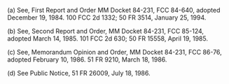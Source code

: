 (a) See, First Report and Order MM Docket 84-231, FCC 84-640, adopted December 19, 1984. 100 FCC 2d 1332; 50 FR 3514, January 25, 1994.

(b) See, Second Report and Order, MM Docket 84-231, FCC 85-124, adopted March 14, 1985. 101 FCC 2d 630; 50 FR 15558, April 19, 1985.

(c) See, Memorandum Opinion and Order, MM Docket 84-231, FCC 86-76, adopted February 10, 1986. 51 FR 9210, March 18, 1986.

(d) See Public Notice, 51 FR 26009, July 18, 1986.

